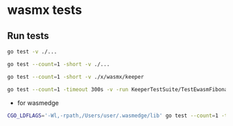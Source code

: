 # wasmx tests


## Run tests

```bash
go test -v ./...

go test --count=1 -short -v ./...

go test --count=1 -short -v ./x/wasmx/keeper

go test --count=1 -timeout 300s -v -run KeeperTestSuite/TestEwasmFibonacci ./x/wasmx/keeper

```
* for wasmedge
```bash
CGO_LDFLAGS='-Wl,-rpath,/Users/user/.wasmedge/lib' go test --count=1 -timeout 3000s -short -v ./...
```
